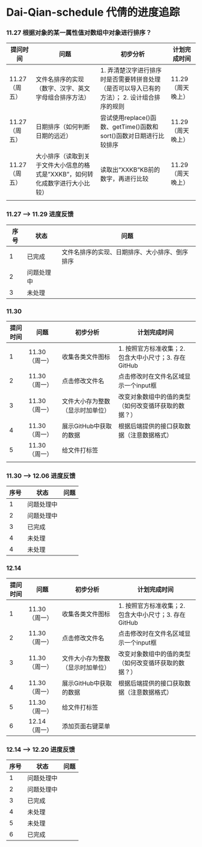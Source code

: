# Dai-Qian-schedule 代倩的进度追踪
### 11.27 根据对象的某一属性值对数组中对象进行排序？
| 提问时间 | 问题 |初步分析  |计划完成时间  |
| --- | --- | --- | --- |
| 11.27 （周五） | 文件名排序的实现（数字、汉字、英文字母组合排序方法） | 1. 弄清楚汉字进行排序时是否需要转拼音处理（是否可以导入已有的方法）； 2. 设计组合排序的规则 | 11.29（周天晚上） |
| 11.27 （周五） |日期排序（如何判断日期的远近）  | 尝试使用replace()函数、getTime()函数和sort()函数对日期进行比较排序 | 11.29（周天晚上） |
| 11.27 （周五） | 大小排序（读取到关于文件大小信息的格式是”XXKB”，如何转化成数字进行大小比较） | 读取出”XXKB”KB前的数字，再进行比较 | 11.29（周天晚上） |
|  |  |  |  |

### 11.27 ——> 11.29 进度反馈
| 序号 |状态  | 问题 |
| --- | --- | --- |
| 1 | 已完成 | 文件名排序的实现、日期排序、大小排序、倒序排序 |
| 2 | 问题处理中 |  |
| 3 | 未处理 |  |

### 11.30 
| 提问时间 | 问题 |初步分析  |计划完成时间  |
| --- | --- | --- | --- |
| 1 | 11.30 （周一） | 收集各类文件图标 | 1. 按照官方标准收集；2. 包含大中小尺寸；3. 存在GitHub | 12.04（周五晚上） |
| 2 | 11.30 （周一） | 点击修改文件名  | 点击修改时在文件名区域显示一个input框 | 12.03（周四晚上） |
| 3 | 11.30 （周一） | 文件大小存为整数（显示时加单位） | 改变对象数组中的值的类型（如何改变循环获取的数据？） | 12.02（周三晚上） |
| 4 | 11.30 （周一） | 展示GitHub中获取的数据 | 根据后端提供的接口获取数据（注意数据格式） | 12.06（周天晚上） |
| 5 | 11.30 （周一） | 给文件打标签 |  |  |
|  |  |  |  |

### 11.30 ——> 12.06 进度反馈
| 序号 |状态  | 问题 |
| --- | --- | --- |
| 1 | 问题处理中 |  |
| 2 | 问题处理中 |  |
| 3 | 已完成|  |
| 4 | 未处理 |  |
| 4 | 未处理|  |

### 12.14 
| 提问时间 | 问题 |初步分析  |计划完成时间  |
| --- | --- | --- | --- |
| 1 | 11.30 （周一） | 收集各类文件图标 | 1. 按照官方标准收集；2. 包含大中小尺寸；3. 存在GitHub |  |
| 2 | 11.30 （周一） | 点击修改文件名  | 点击修改时在文件名区域显示一个input框 | 12.03（周四晚上） |
| 3 | 11.30 （周一） | 文件大小存为整数（显示时加单位） | 改变对象数组中的值的类型（如何改变循环获取的数据？） |  |
| 4 | 11.30 （周一） | 展示GitHub中获取的数据 | 根据后端提供的接口获取数据（注意数据格式） |  |
| 5 | 11.30 （周一） | 给文件打标签 |  |  |
| 6 | 12.14 （周一） | 添加页面右键菜单 |  |

### 12.14 ——> 12.20 进度反馈
| 序号 |状态  | 问题 |
| --- | --- | --- |
| 1 | 问题处理中 |  |
| 2 | 问题处理中 |  |
| 3 | 已完成|  |
| 4 | 未处理 |  |
| 5 | 未处理|  |
| 6 | 已完成|  |
